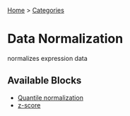 
[Home](../../../index.html) > [Categories](../../index.html)
# Data Normalization

 normalizes expression data

## Available Blocks

* [Quantile normalization](quantile_normalization.html)
* [z-score](z-score.html)

